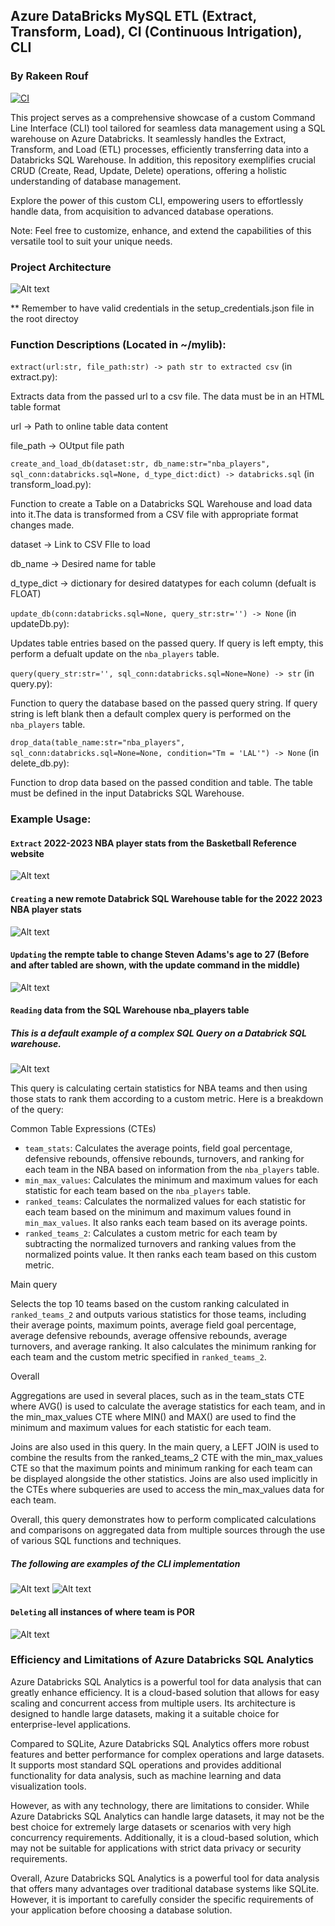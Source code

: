 ## Azure DataBricks MySQL ETL (Extract, Transform, Load), CI (Continuous Intrigation), CLI
### By Rakeen Rouf
[![CI](https://github.com/nogibjj/rmr_62_sqlite-lab/actions/workflows/cicd.yml/badge.svg)](https://github.com/nogibjj/rmr_62_sqlite-lab/actions/workflows/cicd.yml)

This project serves as a comprehensive showcase of a custom Command Line Interface (CLI) tool tailored for seamless data management using a SQL warehouse on Azure Databricks. It seamlessly handles the Extract, Transform, and Load (ETL) processes, efficiently transferring data into a Databricks SQL Warehouse. In addition, this repository exemplifies crucial CRUD (Create, Read, Update, Delete) operations, offering a holistic understanding of database management.

Explore the power of this custom CLI, empowering users to effortlessly handle data, from acquisition to advanced database operations.

Note: Feel free to customize, enhance, and extend the capabilities of this versatile tool to suit your unique needs.

### Project Architecture
![Alt text](https://user-images.githubusercontent.com/36940292/277129478-736a7903-e074-4c11-9a77-f5c49df5b1d8.png)

** Remember to have valid credentials in the setup_credentials.json file in the root directoy

### Function Descriptions (Located in ~/mylib):

`extract(url:str, file_path:str) -> path str to extracted csv` (in extract.py):

Extracts data from the passed url to a csv file. The data must be in an HTML table format

url -> Path to online table data content

file_path -> OUtput file path

`create_and_load_db(dataset:str, db_name:str="nba_players", sql_conn:databricks.sql=None, d_type_dict:dict) -> databricks.sql` (in transform_load.py):

Function to create a Table on a Databricks SQL Warehouse and load data into it.The data is transformed from a CSV file with appropriate format changes made.

dataset -> Link to CSV FIle to load

db_name -> Desired name for table

d_type_dict -> dictionary for desired datatypes for each column (defualt is FLOAT)

`update_db(conn:databricks.sql=None, query_str:str='') -> None` (in updateDb.py):

Updates table entries based on the passed query. If query is left empty, this perform a defualt update on the `nba_players` table.

`query(query_str:str='', sql_conn:databricks.sql=None=None) -> str` (in query.py):

Function to query the database based on the passed query string. If query string is left blank then a default complex query is performed on the `nba_players` table.

`drop_data(table_name:str="nba_players", sql_conn:databricks.sql=None=None, condition="Tm = 'LAL'") -> None` (in delete_db.py):

Function to drop data based on the passed condition and table. The table must be defined in the input Databricks SQL Warehouse.

### Example Usage:
#### `Extract` 2022-2023 NBA player stats from the Basketball Reference website
![Alt text](https://user-images.githubusercontent.com/36940292/277146542-23690414-2d95-4cc1-83e7-87b5a4bef62b.png)

#### `Creating` a new remote Databrick SQL Warehouse table for the 2022 2023 NBA player stats
![Alt text](https://user-images.githubusercontent.com/36940292/277147153-4ae9d95f-cfe2-4a95-8867-e613a788621e.png)

#### `Updating` the rempte table to change Steven Adams's age to 27 (Before and after tabled are shown, with the update command in the middle)
![Alt text](https://user-images.githubusercontent.com/36940292/277147523-a731e34b-9427-440d-9220-79547f4a9099.png)

#### `Reading` data from the SQL Warehouse nba_players table
##### This is a default example of a complex SQL Query on a Databrick SQL warehouse.
![Alt text](https://user-images.githubusercontent.com/36940292/277147561-58af2a48-2840-4893-a156-70f3fd114652.png)

This query is calculating certain statistics for NBA teams and then using those stats to rank them according to a custom metric. Here is a breakdown of the query:

Common Table Expressions (CTEs)

- `team_stats`: Calculates the average points, field goal percentage, defensive rebounds, offensive rebounds, turnovers, and ranking for each team in the NBA based on information from the `nba_players` table.
- `min_max_values`: Calculates the minimum and maximum values for each statistic for each team based on the `nba_players` table.
- `ranked_teams`: Calculates the normalized values for each statistic for each team based on the minimum and maximum values found in `min_max_values`. It also ranks each team based on its average points.
- `ranked_teams_2`: Calculates a custom metric for each team by subtracting the normalized turnovers and ranking values from the normalized points value. It then ranks each team based on this custom metric.

Main query

Selects the top 10 teams based on the custom ranking calculated in `ranked_teams_2` and outputs various statistics for those teams, including their average points, maximum points, average field goal percentage, average defensive rebounds, average offensive rebounds, average turnovers, and average ranking. It also calculates the minimum ranking for each team and the custom metric specified in `ranked_teams_2`.

Overall

Aggregations are used in several places, such as in the team_stats CTE where AVG() is used to calculate the average statistics for each team, and in the min_max_values CTE where MIN() and MAX() are used to find the minimum and maximum values for each statistic for each team.

Joins are also used in this query. In the main query, a LEFT JOIN is used to combine the results from the ranked_teams_2 CTE with the min_max_values CTE so that the maximum points and minimum ranking for each team can be displayed alongside the other statistics. Joins are also used implicitly in the CTEs where subqueries are used to access the min_max_values data for each team.

Overall, this query demonstrates how to perform complicated calculations and comparisons on aggregated data from multiple sources through the use of various SQL functions and techniques.

##### The following are examples of the CLI implementation
![Alt text](https://user-images.githubusercontent.com/36940292/272158416-e62dc846-3a9f-4439-a9f6-6f72c21a2e40.png)
![Alt text](https://user-images.githubusercontent.com/36940292/272158764-1ce859c4-5ca5-4629-a078-fb6113bb87ab.png)

#### `Deleting` all instances of where team is POR
![Alt text](https://user-images.githubusercontent.com/36940292/272159480-3abb7220-d198-4997-9551-fcbbe9795228.png)


### Efficiency and Limitations of Azure Databricks SQL Analytics

Azure Databricks SQL Analytics is a powerful tool for data analysis that can greatly enhance efficiency. It is a cloud-based solution that allows for easy scaling and concurrent access from multiple users. Its architecture is designed to handle large datasets, making it a suitable choice for enterprise-level applications.

Compared to SQLite, Azure Databricks SQL Analytics offers more robust features and better performance for complex operations and large datasets. It supports most standard SQL operations and provides additional functionality for data analysis, such as machine learning and data visualization tools.

However, as with any technology, there are limitations to consider. While Azure Databricks SQL Analytics can handle large datasets, it may not be the best choice for extremely large datasets or scenarios with very high concurrency requirements. Additionally, it is a cloud-based solution, which may not be suitable for applications with strict data privacy or security requirements.

Overall, Azure Databricks SQL Analytics is a powerful tool for data analysis that offers many advantages over traditional database systems like SQLite. However, it is important to carefully consider the specific requirements of your application before choosing a database solution. 
